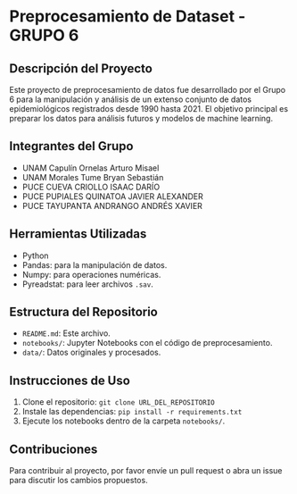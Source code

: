 # Preprocesamiento de Dataset - GRUPO 6

## Descripción del Proyecto
Este proyecto de preprocesamiento de datos fue desarrollado por el Grupo 6 para la manipulación y análisis de un extenso conjunto de datos epidemiológicos registrados desde 1990 hasta 2021. El objetivo principal es preparar los datos para análisis futuros y modelos de machine learning.

## Integrantes del Grupo
- UNAM Capulín Ornelas Arturo Misael
- UNAM Morales Tume Bryan Sebastián    
- PUCE CUEVA CRIOLLO ISAAC DARÍO 
- PUCE PUPIALES QUINATOA JAVIER ALEXANDER 
- PUCE TAYUPANTA ANDRANGO ANDRÉS XAVIER 

## Herramientas Utilizadas
- Python
- Pandas: para la manipulación de datos.
- Numpy: para operaciones numéricas.
- Pyreadstat: para leer archivos `.sav`.

## Estructura del Repositorio
- `README.md`: Este archivo.
- `notebooks/`: Jupyter Notebooks con el código de preprocesamiento.
- `data/`: Datos originales y procesados.

## Instrucciones de Uso
1. Clone el repositorio: `git clone URL_DEL_REPOSITORIO`
2. Instale las dependencias: `pip install -r requirements.txt`
3. Ejecute los notebooks dentro de la carpeta `notebooks/`.

## Contribuciones
Para contribuir al proyecto, por favor envíe un pull request o abra un issue para discutir los cambios propuestos.

